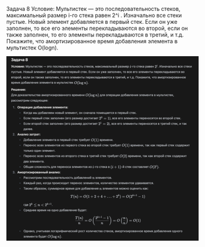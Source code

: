 Задача 8
Условие: Мультистек — это последовательность стеков, максимальный размер i-го стека равен 2^i .
Изначально все стеки пустые. Новый элемент добавляется в первый стек. Если он уже заполнен, то все его элементы
перекладываются во второй, если он также заполнен, то его элементы перекладываются в третий, и т.д. Покажите, что
амортизированное время добавления элемента в мультистек O(logn).

![img.png](img.png)
